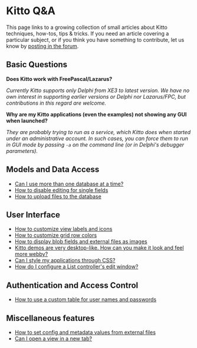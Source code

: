 # Kitto Q&A #

This page links to a growing collection of small articles about Kitto techniques, how-tos, tips & tricks. If you need an article covering a particular subject, or if you think you have something to contribute, let us know by [posting in the forum](https://groups.google.com/forum/#!forum/kitto-discuss).

## Basic Questions ##

**Does Kitto work with FreePascal/Lazarus?**

_Currently Kitto supports only Delphi from XE3 to latest version. We have no own interest in supporting earlier versions or Delphi nor Lazarus/FPC, but contributions in this regard are welcome._

**Why are my Kitto applications (even the examples) not showing any GUI when launched?**

_They are probably trying to run as a service, which Kitto does when started under an administrative account. In such cases, you can force them to run in GUI mode by passing `-a` on the command line (or in Delphi's debugger parameters)._

## Models and Data Access ##

  * [Can I use more than one database at a time?](MultipleDatabases.md)
  * [How to disable editing for single fields](HowToDisableFields.md)
  * [How to upload files to the database](HowToUploadFilesToTheDatabase.md)

## User Interface ##

  * [How to customize view labels and icons](HowToCustomizeLabelsAndIcons.md)
  * [How to customize grid row colors](HowToCustomizeGridRowColors.md)
  * [How to display blob fields and external files as images](HowToDisplayFieldsAsImages.md)
  * [Kitto demos are very desktop-like. How can you make it look and feel more webby?](DesktopLikeLookAndFeel.md)
  * [Can I style my applications through CSS?](CanIUseCss.md)
  * [How do I configure a List controller's edit window?](HowToConfigureEditWindow.md)

## Authentication and Access Control ##

  * [How to use a custom table for user names and passwords ](CustomUserTable.md)

## Miscellaneous features ##

  * [How to set config and metadata values from external files](HowToSetConfigValuesFromTheOutside.md)
  * [Can I open a view in a new tab?](OpenViewInNewTab.md)